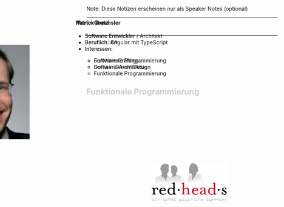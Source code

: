 <!-- .slide: data-background="images/Lambda.png" data-background-size="contain" -->

<h3 style="position: absolute; top: 70px; left: -150px; color: #ccc; text-transform: none;">Von C# zu F#</h2>
<h3 style="position: absolute; top: 180px; left: -150px; color: #ccc; text-transform: none;">Einführung in die</h2>
<h2 style="position: absolute; top: 270px; left: -15f0px; color: #ccc; text-transform: none;">Funktionale Programmierung</h2>

<p style="position: absolute; top: 470px; right: -145px; color: #ccc; text-transform: none; text-align: right" class="my-shadow">Martin Grotz</p>
<p style="position: absolute; top: 520px; right: -145px; color: #ccc; text-transform: none; text-align: right" class="my-shadow">Patrick Drechsler<br/>Redheads Ltd.</p>

<img src="/images/magdeburger-dev-days-logo.jpeg" class="borderless" style="position: relative; bottom: -450px; left: -500px; height: 200px">

Note:
Diese Notizen erscheinen nur als Speaker Notes (optional)

---

<img src="/images/drechsler-profile.jpg" class="borderless" style="position: relative; top: 10px; left: -400px; height: 250px">

<div style="position: absolute; top: 100px; left: 200px; height: 1000px; width: 800px;">
  <h4>Patrick Drechsler</h4>
  <ul class="small-font" >
    <li>Software Entwickler / Architekt</li>
    <li>Beruflich: C#</li>
    <li>Interessen:</li>
    <ul>
      <li>Software Crafting</li>
      <li>Domain-Driven Design</li>
      <li>Funktionale Programmierung</li>
    </ul>
  </ul>
</div>

<div style="position: absolute; top: 500px; left: 400px">
  <img src="images/redheads-logo.png" class="borderless" style="height: 100px;">
</div>

---

<img src="images/grotz-profile.jpg" class="borderless" style="position: relative; top: 10px; left: -400px; height: 250px">

<div style="position: absolute; top: 100px; left: 200px; height: 1000px; width: 800px;">
  <h4>Martin Grotz</h4>
  <ul class="small-font" >
    <li>Software Entwickler</li>
    <li>Beruflich: Angular mit TypeScript</li>
    <li>Interessen:</li>
    <ul>
      <li>Funktionale Programmierung</li>
      <li>Software-Architektur</li>
    </ul>
  </ul>
</div>

<div style="position: absolute; top: 500px; left: 400px">
  <img src="images/redheads-logo.png" class="borderless" style="height: 100px;">
</div>
